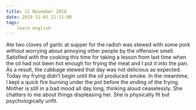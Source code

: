 ```yaml
---
title: 11 November 2018
date: 2019-11-03 21:11:00
tags:
    learn english
---
```


Ate two cloves of garlic at supper for the radish was stewed with some pork without worrying about annoying other people by the offensive smell. Satisfied with the cooking this time for taking a lesson from last time when the oil had not been hot enough for frying the meat and I put it into the pan. As a result, the cabbage stewed that day was not delicious as expected. Today my frying didn’t begin until the oil produced smoke. In the meantime, I kept a quick fire burning under the pot before the ending of the frying. 
Mother is still in a bad mood all day long, thinking aloud ceaselessly. She chatters to me about things displeasing her. She is physically fit but psychologically unfit. 
 
 